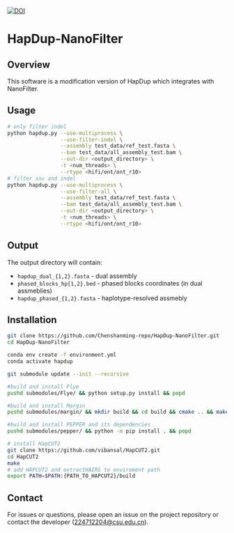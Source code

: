 [![DOI](https://zenodo.org/badge/892602566.svg)](https://doi.org/10.5281/zenodo.16777890)
# HapDup-NanoFilter

## Overview

This software is a modification version of HapDup which integrates with NanoFilter.

## Usage

```bash
# only filter indel                 
python hapdup.py --use-multiprocess \
                 --use-filter-indel \
                 --assembly test_data/ref_test.fasta \
                 --bam test_data/all_assembly_test.bam \
                 --out-dir <output_directory> \
                 -t <num_threads> \
                 --rtype <hifi/ont/ont_r10>
# filter snv and indel
python hapdup.py --use-multiprocess \
                 --use-filter-all \
                 --assembly test_data/ref_test.fasta \
                 --bam test_data/all_assembly_test.bam \
                 --out-dir <output_directory> \
                 -t <num_threads> \
                 --rtype <hifi/ont/ont_r10>
```

## Output

The output directory will contain:
* `hapdup_dual_{1,2}.fasta` - dual assembly
* `phased_blocks_hp{1,2}.bed` - phased blocks coordinates (in dual assmeblies)
* `hapdup_phased_{1,2}.fasta` - haplotype-resolved assmebly

## Installation 

```bash
git clone https://github.com/Chenshanming-repo/HapDup-NanoFilter.git
cd HapDup-NanoFilter

conda env create -f environment.yml
conda activate hapdup

git submodule update --init --recursive

#build and install Flye
pushd submodules/Flye/ && python setup.py install && popd

#build and install Margin
pushd submodules/margin/ && mkdir build && cd build && cmake .. && make && cp ./margin $CONDA_PREFIX/bin/ && popd

#build and install PEPPER and its dependencies
pushd submodules/pepper/ && python -m pip install . && popd

# install HapCUT2
git clone https://github.com/vibansal/HapCUT2.git
cd HapCUT2
make
# add HAPCUT2 and extractHAIRS to enviroment path
export PATH=$PATH:{PATH_TO_HAPCUT2}/build
```






## Contact

For issues or questions, please open an issue on the project repository or contact the developer (224712204@csu.edu.cn).
